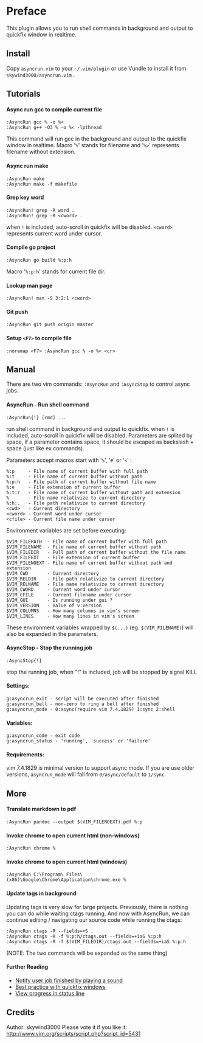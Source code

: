 # Preface
This plugin allows you to run shell commands in background and output to quickfix window in realtime.

## Install
Copy `asyncrun.vim` to your `~/.vim/plugin` or use Vundle to install it from `skywind3000/asyncrun.vim` .

## Tutorials

#### Async run gcc to compile current file
	:AsyncRun gcc % -o %<
	:AsyncRun g++ -O3 % -o %< -lpthread 
This command will run gcc in the background and output to the quickfix window in realtime. Macro '`%`' stands for filename and '`%>`' represents filename without extension.

#### Async run make
    :AsyncRun make
	:AsyncRun make -f makefile

#### Grep key word 
    :AsyncRun! grep -R word . 
    :AsyncRun! grep -R <cword> . 
when `!` is included, auto-scroll in quickfix will be disabled. `<cword>` represents current word under cursor.

#### Compile go project
    :AsyncRun go build %:p:h
Macro '`%:p:h`' stands for current file dir. 

#### Lookup man page
    :AsyncRun! man -S 3:2:1 <cword>

#### Git push
    :AsyncRun git push origin master

#### Setup `<F7>` to compile file
    :noremap <F7> :AsyncRun gcc % -o %< <cr> 

## Manual

There are two vim commands: `:AsyncRun` and `:AsyncStop` to control async jobs.

#### AsyncRun - Run shell command

```VimL
:AsyncRun{!} [cmd] ...
```

run shell command in background and output to quickfix. when `!` is included, auto-scroll in quickfix will be disabled. Parameters are splited by space, if a parameter contains space, it should be escaped as backslash + space (just like ex commands).

Parameters accept macros start with '`%`', '`#`' or '`<`' :

    %:p     - File name of current buffer with full path
    %:t     - File name of current buffer without path
    %:p:h   - File path of current buffer without file name
    %:e     - File extension of current buffer
    %:t:r   - File name of current buffer without path and extension
    %       - File name relativize to current directory
    %:h:.   - File path relativize to current directory
    <cwd>   - Current directory
    <cword> - Current word under cursor
    <cfile> - Current file name under cursor

Environment variables are set before executing:

    $VIM_FILEPATH  - File name of current buffer with full path
    $VIM_FILENAME  - File name of current buffer without path
    $VIM_FILEDIR   - Full path of current buffer without the file name
    $VIM_FILEEXT   - File extension of current buffer
    $VIM_FILENOEXT - File name of current buffer without path and extension
    $VIM_CWD       - Current directory
    $VIM_RELDIR    - File path relativize to current directory
    $VIM_RELNAME   - File name relativize to current directory 
    $VIM_CWORD     - Current word under cursor
    $VIM_CFILE     - Current filename under cursor
    $VIM_GUI       - Is running under gui ?
    $VIM_VERSION   - Value of v:version
    $VIM_COLUMNS   - How many columns in vim's screen
    $VIM_LINES     - How many lines in vim's screen

These environment variables wrapped by `$(...)` (eg. `$(VIM_FILENAME)`) will also be expanded in the parameters.

#### AsyncStop - Stop the running job

```VimL
:AsyncStop{!}
```

stop the running job, when "!" is included, job will be stopped by signal KILL

#### Settings:

    g:asyncrun_exit - script will be executed after finished
    g:asyncrun_bell - non-zero to ring a bell after finished
    g:asyncrun_mode - 0:async(require vim 7.4.1829) 1:sync 2:shell

#### Variables:
    g:asyncrun_code - exit code
    g:asyncrun_status - 'running', 'success' or 'failure'

#### Requirements:
vim 7.4.1829 is minimal version to support async mode. If you are use older versions, `asyncrun_mode` will fall from `0/async/default` to `1/sync`.

## More

#### Translate markdown to pdf

```VimL
:AsyncRun pandoc --output $(VIM_FILENOEXT).pdf %:p
```

#### Invoke chrome to open current html (non-windows)

```VimL
:AsyncRun chrome %
```

#### Invoke chrome to open current html (windows)

```VimL
:AsyncRun C:\Program\ Files\ (x86)\Google\Chrome\Application\chrome.exe %
```

#### Update tags in background

Updating tags is very slow for large projects. Previously, there is nothing you can do while waiting ctags running. And now with AsyncRun, we can continue editing / navigating our source code while running the ctags:

```VimL
:AsyncRun ctags -R --fields=+S .
:AsyncRun ctags -R -f %:p:h/ctags.out --fields=+iaS %:p:h
:AsyncRun ctags -R -f $(VIM_FILEDIR)/ctags.out --fields=+iaS %:p:h
```

(NOTE: The two commands will be expanded as the same thing)

#### Further Reading

- [Notify user job finished by playing a sound](https://github.com/skywind3000/asyncrun.vim/wiki/Playing-Sound)
- [Best practice with quickfix windows](https://github.com/skywind3000/asyncrun.vim/wiki/Quickfix-Best-Practice)
- [View progress in status line](https://github.com/skywind3000/asyncrun.vim/wiki/View-Progress-in-Status-Line)


## Credits
Author: skywind3000
Please vote it if you like it: 
http://www.vim.org/scripts/script.php?script_id=5431


